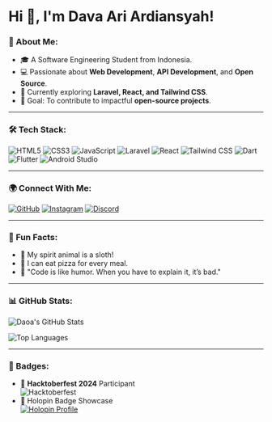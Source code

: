 # Hi 👋, I'm Dava Ari Ardiansyah!

### 🚀 About Me:
- 🎓 A Software Engineering Student from Indonesia.
- 💻 Passionate about **Web Development**, **API Development**, and **Open Source**.
- 🌱 Currently exploring **Laravel, React, and Tailwind CSS**.
- 🎯 Goal: To contribute to impactful **open-source projects**.

---

### 🛠️ Tech Stack:
![HTML5](https://img.shields.io/badge/HTML5-%23E34F26.svg?style=flat&logo=html5&logoColor=white)
![CSS3](https://img.shields.io/badge/CSS3-%231572B6.svg?style=flat&logo=css3&logoColor=white)
![JavaScript](https://img.shields.io/badge/JavaScript-%23F7DF1E.svg?style=flat&logo=javascript&logoColor=black)
![Laravel](https://img.shields.io/badge/Laravel-%23FF2D20.svg?style=flat&logo=laravel&logoColor=white)
![React](https://img.shields.io/badge/React-%2361DAFB.svg?style=flat&logo=react&logoColor=black)
![Tailwind CSS](https://img.shields.io/badge/TailwindCSS-%2306B6D4.svg?style=flat&logo=tailwind-css&logoColor=white)
![Dart](https://img.shields.io/badge/Dart-%230175C2.svg?style=flat&logo=dart&logoColor=white)
![Flutter](https://img.shields.io/badge/Flutter-%2302569B.svg?style=flat&logo=flutter&logoColor=white)
![Android Studio](https://img.shields.io/badge/Android%20Studio-%233DDC84.svg?style=flat&logo=android-studio&logoColor=white)

---

### 🌍 Connect With Me:
[![GitHub](https://img.shields.io/badge/GitHub-%2312100E.svg?style=flat&logo=github&logoColor=white)](https://github.com/username)
[![Instagram](https://img.shields.io/badge/Instagram-%23E4405F.svg?style=flat&logo=instagram&logoColor=white)](https://instagram.com/YourInstagramHandle)
[![Discord](https://img.shields.io/badge/Discord-%235865F2.svg?style=flat&logo=discord&logoColor=white)](https://discordapp.com/users/YourDiscordID)

---

### 🎉 Fun Facts:
- 🦦 My spirit animal is a sloth!
- 🍕 I can eat pizza for every meal.
- 💬 "Code is like humor. When you have to explain it, it’s bad."

---

### 📊 GitHub Stats:
![Daoa's GitHub Stats](https://github-readme-stats.vercel.app/api?username=YourUsername&show_icons=true&theme=radical)

![Top Languages](https://github-readme-stats.vercel.app/api/top-langs/?username=YourUsername&layout=compact&theme=radical)

---

### 🏅 Badges:
- 🌟 **Hacktoberfest 2024** Participant  
![Hacktoberfest](https://img.shields.io/badge/Hacktoberfest-2024-orange?style=flat&logo=hacktoberfest)
- 🌟 Holopin Badge Showcase  
[![Holopin Profile](https://holopin.me/username)](https://holopin.io/username)
